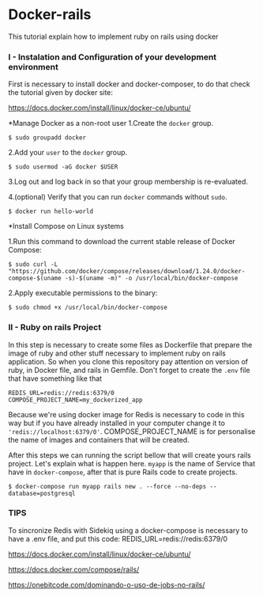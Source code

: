 # Docker-rails
This tutorial explain how to implement ruby on rails using docker
### I - Instalation and Configuration of your development environment 
First is necessary to install docker and docker-composer, to do that check the tutorial given by docker site:

https://docs.docker.com/install/linux/docker-ce/ubuntu/

*Manage Docker as a non-root user
1.Create the `docker` group.

    $ sudo groupadd docker

2.Add your `user` to the `docker` group.

    $ sudo usermod -aG docker $USER
    
3.Log out and log back in so that your group membership is re-evaluated.

4.(optional) Verify that you can run `docker` commands without `sudo`.

    $ docker run hello-world
    
*Install Compose on Linux systems

1.Run this command to download the current stable release of Docker Compose:

    $ sudo curl -L "https://github.com/docker/compose/releases/download/1.24.0/docker-compose-$(uname -s)-$(uname -m)" -o /usr/local/bin/docker-compose

2.Apply executable permissions to the binary:

    $ sudo chmod +x /usr/local/bin/docker-compose

### II - Ruby on rails Project
In this step is necessary to create some files as Dockerfile that prepare the image of ruby ​​and other stuff necessary to implement ruby ​​on rails application. So when you clone this repository pay attention on version of ruby, in Docker file, and rails in Gemfile. Don't forget to create the `.env` file that have something like that

    REDIS_URL=redis://redis:6379/0
    COMPOSE_PROJECT_NAME=my_dockerized_app

Because we're using docker image for Redis is necessary to code in this way but if you have already installed in your computer change it to `'redis://localhost:6379/0'`. COMPOSE_PROJECT_NAME is for personalise the name of images and containers that will be created.

After this steps we can running the script bellow that will create yours rails project. Let's explain what is happen here. `myapp` is the name of Service that have in `docker-compose`, after that is pure Rails code to create projects. 

    $ docker-compose run myapp rails new . --force --no-deps --database=postgresql


### TIPS
To sincronize Redis with Sidekiq using a docker-compose is necessary to have a .env file, and put this code:
  REDIS_URL=redis://redis:6379/0
 
 
 https://docs.docker.com/install/linux/docker-ce/ubuntu/
 
 https://docs.docker.com/compose/rails/
 
 https://onebitcode.com/dominando-o-uso-de-jobs-no-rails/
